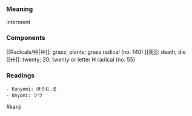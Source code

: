 ### Meaning

interment

### Components

[[Radicals/艸|艸]]: grass; plants; grass radical (no. 140) [[死]]: death; die [[廾]]: twenty; 20; twenty or letter H radical (no. 55)

### Readings

```
- Kunyomi: ほうむ.る
- Onyomi: ソウ
```

#kanji